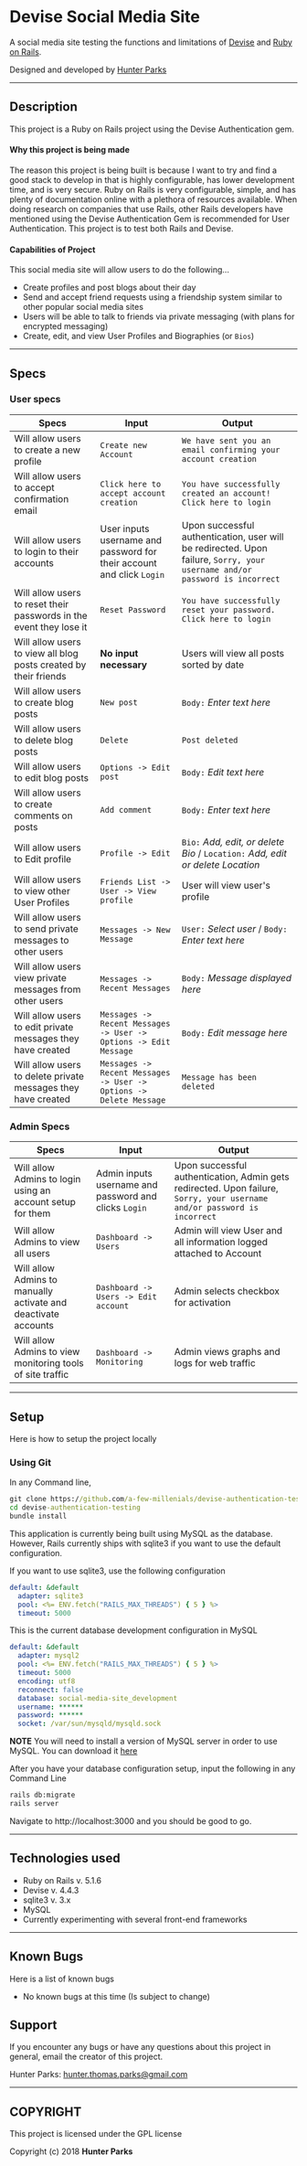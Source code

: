 # Devise Social Media Site
A social media site testing the functions and limitations of [Devise][1] and [Ruby on Rails](https://github.com/rails/rails). 

Designed and developed by [Hunter Parks][2]

***
## Description
This project is a Ruby on Rails project using the Devise Authentication gem.

#### Why this project is being made
The reason this project is being built is because I want to try and find a good stack to develop in that is highly configurable, has lower development time, and is very secure. Ruby on Rails is very configurable, simple, and has plenty of documentation online with a plethora of resources available. When doing research on companies that use Rails, other Rails developers have mentioned using the Devise Authentication Gem is recommended for User Authentication. This project is to test both Rails and Devise.

#### Capabilities of Project

This social media site will allow users to do the following...

* Create profiles and post blogs about their day
* Send and accept friend requests using a friendship system similar to other popular social media sites
* Users will be able to talk to friends via private messaging (with plans for encrypted messaging)
* Create, edit, and view User Profiles and Biographies (or `Bios`)

***
## Specs
### User specs
| Specs | Input | Output |
| ----- | ----- | ----- |
| Will allow users to create a new profile | `Create new Account` | `We have sent you an email confirming your account creation` |
| Will allow users to accept confirmation email | `Click here to accept account creation` | `You have successfully created an account! Click here to login` |
| Will allow users to login to their accounts | User inputs username and password for their account and click `Login` | Upon successful authentication, user will be redirected. Upon failure, `Sorry, your username and/or password is incorrect` | 
| Will allow users to reset their passwords in the event they lose it | `Reset Password` | `You have successfully reset your password. Click here to login` |
| Will allow users to view all blog posts created by their friends | **No input necessary** | Users will view all posts sorted by date |
| Will allow users to create blog posts | `New post` | `Body:` *Enter text here* |
| Will allow users to delete blog posts | `Delete` | `Post deleted` |
| Will allow users to edit blog posts | `Options -> Edit post` | `Body:` *Edit text here* |
| Will allow users to create comments on posts | `Add comment` | `Body:` *Enter text here* |
| Will allow users to Edit profile | `Profile -> Edit` | `Bio:` *Add, edit, or delete Bio* / `Location:` *Add, edit or delete Location* |
| Will allow users to view other User Profiles | `Friends List -> User -> View profile` | User will view user's profile |
| Will allow users to send private messages to other users | `Messages -> New Message` | `User:` *Select user* / `Body:` *Enter text here* |
| Will allow users view private messages from other users | `Messages -> Recent Messages` | `Body:` *Message displayed here* |
| Will allow users to edit private messages they have created | `Messages -> Recent Messages -> User -> Options -> Edit Message` | `Body:` *Edit message here* |
| Will allow users to delete private messages they have created | `Messages -> Recent Messages -> User -> Options -> Delete Message` | `Message has been deleted` | 

### Admin Specs
| Specs | Input | Output |
| ----- | ----- | ------ |
| Will allow Admins to login using an account setup for them | Admin inputs username and password and clicks `Login` | Upon successful authentication, Admin gets redirected. Upon failure, `Sorry, your username and/or password is incorrect` |
| Will allow Admins to view all users | `Dashboard -> Users` | Admin will view User and all information logged attached to Account |
| Will allow Admins to manually activate and deactivate accounts | `Dashboard -> Users -> Edit account` | Admin selects checkbox for activation |
| Will allow Admins to view monitoring tools of site traffic | `Dashboard -> Monitoring` | Admin views graphs and logs for web traffic |

***
## Setup
Here is how to setup the project locally

### Using Git
In any Command line, 
```cmd
git clone https://github.com/a-few-millenials/devise-authentication-testing.git
cd devise-authentication-testing
bundle install
```

This application is currently being built using MySQL as the database. However, Rails currently ships with sqlite3 if you want to use the default configuration.

If you want to use sqlite3, use the following configuration
```yml
default: &default
  adapter: sqlite3
  pool: <%= ENV.fetch("RAILS_MAX_THREADS") { 5 } %>
  timeout: 5000
```

This is the current database development configuration in MySQL
```yml
default: &default
  adapter: mysql2
  pool: <%= ENV.fetch("RAILS_MAX_THREADS") { 5 } %>
  timeout: 5000
  encoding: utf8
  reconnect: false
  database: social-media-site_development
  username: ******
  password: ******
  socket: /var/sun/mysqld/mysqld.sock
```
__**NOTE**__ You will need to install a version of MySQL server in order to use MySQL. You can download it [here](https://dev.mysql.com/downloads/mysql/)

After you have your database configuration setup, input the following in any Command Line
```cmd
rails db:migrate
rails server
```

Navigate to http://localhost:3000 and you should be good to go.
***
## Technologies used
* Ruby on Rails v. 5.1.6
* Devise v. 4.4.3
* sqlite3 v. 3.x
* MySQL
* Currently experimenting with several front-end frameworks

***
## Known Bugs
Here is a list of known bugs
* No known bugs at this time (Is subject to change)

## Support
If you encounter any bugs or have any questions about this project in general, email the creator of this project.

Hunter Parks: hunter.thomas.parks@gmail.com
***

## COPYRIGHT
This project is licensed under the GPL license

Copyright (c) 2018 **Hunter Parks**

[1]: https://github.com/plataformatec/devise
[2]: https://github.com/rails/rails
